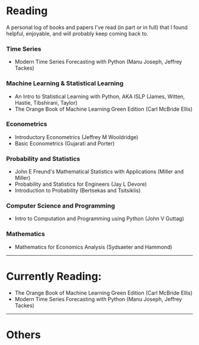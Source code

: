# Reading

A personal log of books and papers I've read (in part or in full) that I found helpful, enjoyable, and will probably keep coming back to. 
<br>

### Time Series 
- Modern Time Series Forecasting with Python (Manu Joseph, Jeffrey Tackes)


### Machine Learning & Statistical Learning

- An Intro to Statistical Learning with Python, AKA ISLP (James, Witten, Hastie, Tibshirani, Taylor)
- The Orange Book of Machine Learning Green Edition (Carl McBride Ellis)


### Econometrics

- Introductory Econometrics (Jeffrey M Wooldridge)
- Basic Econometrics (Gujarati and Porter)


### Probability and Statistics

- John E Freund's Mathematical Statistics with Applications (Miller and Miller)
- Probability and Statistics for Engineers (Jay L Devore)
- Introduction to Probability (Bertsekas and Tsitsiklis)


### Computer Science and Programming

- Intro to Computation and Programming using Python (John V Guttag)



### Mathematics

- Mathematics for Economics Analysis (Sydsaeter and Hammond)

---
# Currently Reading:
- The Orange Book of Machine Learning Green Edition (Carl McBride Ellis)
- Modern Time Series Forecasting with Python (Manu Joseph, Jeffrey Tackes)

---
# Others

